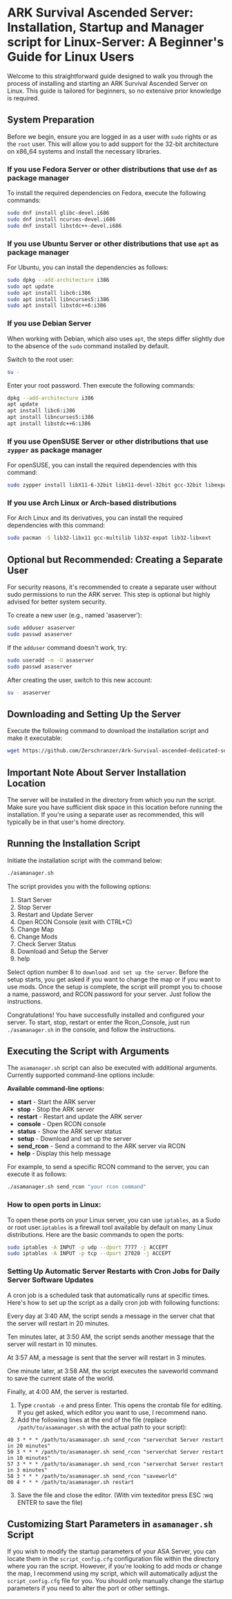 # ARK Survival Ascended Server: Installation, Startup and Manager script for Linux-Server: A Beginner's Guide for Linux Users

Welcome to this straightforward guide designed to walk you through the process of installing and starting an ARK Survival Ascended Server on Linux. This guide is tailored for beginners, so no extensive prior knowledge is required.

## System Preparation

Before we begin, ensure you are logged in as a user with `sudo` rights or as the `root` user. This will allow you to add support for the 32-bit architecture on x86_64 systems and install the necessary libraries.

### If you use Fedora Server or other distributions that use `dnf` as package manager

To install the required dependencies on Fedora, execute the following commands:

```bash
sudo dnf install glibc-devel.i686
sudo dnf install ncurses-devel.i686
sudo dnf install libstdc++-devel.i686
```

### If you use Ubuntu Server or other distributions that use `apt` as package manager

For Ubuntu, you can install the dependencies as follows:

```bash
sudo dpkg --add-architecture i386
sudo apt update
sudo apt install libc6:i386
sudo apt install libncurses5:i386
sudo apt install libstdc++6:i386
```

### If you use Debian Server

When working with Debian, which also uses `apt`, the steps differ slightly due to the absence of the `sudo` command installed by default.

Switch to the root user:

```bash
su -
```

Enter your root password. Then execute the following commands:

```bash
dpkg --add-architecture i386
apt update
apt install libc6:i386
apt install libncurses5:i386
apt install libstdc++6:i386
```

### If you use OpenSUSE Server or other distributions that use `zypper` as package manager

For openSUSE, you can install the required dependencies with this command:

```bash
sudo zypper install libX11-6-32bit libX11-devel-32bit gcc-32bit libexpat1-32bit libXext6-32bit
```

### If you use Arch Linux or Arch-based distributions

For Arch Linux and its derivatives, you can install the required dependencies with this command:

```bash
sudo pacman -S lib32-libx11 gcc-multilib lib32-expat lib32-libxext
```


## Optional but Recommended: Creating a Separate User

For security reasons, it's recommended to create a separate user without sudo permissions to run the ARK server. This step is optional but highly advised for better system security.

To create a new user (e.g., named 'asaserver'):

```bash
sudo adduser asaserver
sudo passwd asaserver
```

If the `adduser` command doesn't work, try:

```bash
sudo useradd -m -U asaserver
sudo passwd asaserver
```

After creating the user, switch to this new account:

```bash
su - asaserver
```

## Downloading and Setting Up the Server

Execute the following command to download the installation script and make it executable:

```bash
wget https://github.com/Zerschranzer/Ark-Survival-ascended-dedicated-server-without-docker/raw/main/asamanager.sh && chmod +x asamanager.sh
```

## Important Note About Server Installation Location

The server will be installed in the directory from which you run the script. Make sure you have sufficient disk space in this location before running the installation. If you're using a separate user as recommended, this will typically be in that user's home directory.


## Running the Installation Script

Initiate the installation script with the command below:

```bash
./asamanager.sh
```

The script provides you with the following options:

1. Start Server
2. Stop Server
3. Restart and Update Server
4. Open RCON Console (exit with CTRL+C)
5. Change Map
6. Change Mods
7. Check Server Status
8. Download and Setup the Server
9. help

Select option number 8 to `download and set up the server`. Before the setup starts, you get asked if you want to change the map or if you want to use mods. Once the setup is complete, the script will prompt you to choose a name, password, and RCON password for your server. Just follow the instructions.

Congratulations! You have successfully installed and configured your server. To start, stop, restart or enter the Rcon_Console, just run `./asamanager.sh` in the console, and follow the instructions.

## Executing the Script with Arguments

The `asamanager.sh` script can also be executed with additional arguments. Currently supported command-line options include:

**Available command-line options:**
- **start** - Start the ARK server
- **stop** - Stop the ARK server
- **restart** - Restart and update the ARK server
- **console** - Open RCON console
- **status** - Show the ARK server status
- **setup** - Download and set up the server
- **send_rcon** - Send a command to the ARK server via RCON
- **help** - Display this help message

For example, to send a specific RCON command to the server, you can execute it as follows:

```bash
./asamanager.sh send_rcon "your rcon command"
```

### How to open ports in Linux:

To open these ports on your Linux server, you can use `iptables`, as a Sudo or root user.`iptables` is a firewall tool available by default on many Linux distributions. Here are the basic commands to open the ports:

```bash
sudo iptables -A INPUT -p udp --dport 7777 -j ACCEPT
sudo iptables -A INPUT -p tcp --dport 27020 -j ACCEPT
```

### Setting Up Automatic Server Restarts with Cron Jobs for Daily Server Software Updates

A cron job is a scheduled task that automatically runs at specific times. Here's how to set up the script as a daily cron job with following functions:

Every day at 3:40 AM, the script sends a message in the server chat that the server will restart in 20 minutes.

Ten minutes later, at 3:50 AM, the script sends another message that the server will restart in 10 minutes.

At 3:57 AM, a message is sent that the server will restart in 3 minutes.

One minute later, at 3:58 AM, the script executes the saveworld command to save the current state of the world.

Finally, at 4:00 AM, the server is restarted.

1. Type `crontab -e` and press Enter. This opens the crontab file for editing. If you get asked, which editor you want to use, I recommend nano.
2. Add the following lines at the end of the file (replace `/path/to/asamanager.sh` with the actual path to your script):

```
40 3 * * * /path/to/asamanager.sh send_rcon "serverchat Server restart in 20 minutes"
50 3 * * * /path/to/asamanager.sh send_rcon "serverchat Server restart in 10 minutes"
57 3 * * * /path/to/asamanager.sh send_rcon "serverchat Server restart in 3 minutes"
58 3 * * * /path/to/asamanager.sh send_rcon "saveworld"
00 4 * * * /path/to/asamanager.sh restart
```

3. Save the file and close the editor.
(With vim texteditor press ESC :wq ENTER to save the file)

## Customizing Start Parameters in `asamanager.sh` Script

If you wish to modify the startup parameters of your ASA Server, you can locate them in the `script_config.cfg` configuration file within the directory where you ran the script. However, if you're looking to add mods or change the map, I recommend using my script, which will automatically adjust the `script_config.cfg` file for you. You should only manually change the startup parameters if you need to alter the port or other settings.

